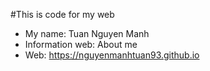 #This is code for my web
- My name: Tuan Nguyen Manh
- Information web: About me
- Web: https://nguyenmanhtuan93.github.io
